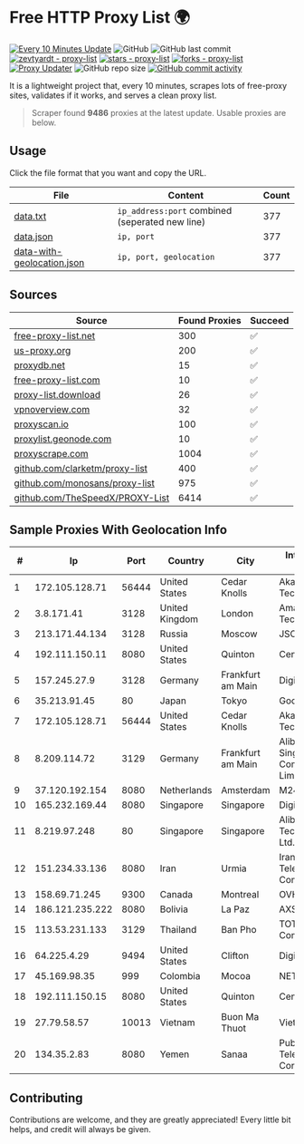 
# Free HTTP Proxy List 🌍

[![Every 10 Minutes Update](https://github.com/mertguvencli/http-proxy-list/actions/workflows/main.yml/badge.svg?branch=main)](https://github.com/mertguvencli/http-proxy-list/actions/workflows/main.yml)
![GitHub](https://img.shields.io/github/license/mertguvencli/http-proxy-list)
![GitHub last commit](https://img.shields.io/github/last-commit/mertguvencli/http-proxy-list)
[![zevtyardt - proxy-list](https://img.shields.io/static/v1?label=zevtyardt&message=proxy-list&color=blue&logo=github)](https://github.com/zevtyardt/proxy-list "Go to GitHub repo")
[![stars - proxy-list](https://img.shields.io/github/stars/zevtyardt/proxy-list?style=social)](https://github.com/zevtyardt/proxy-list)
[![forks - proxy-list](https://img.shields.io/github/forks/zevtyardt/proxy-list?style=social)](https://github.com/zevtyardt/proxy-list)
[![Proxy Updater](https://github.com/zevtyardt/proxy-list/workflows/Proxy%20Updater/badge.svg)](https://github.com/zevtyardt/proxy-list/actions?query=workflow:"Proxy+Updater")
![GitHub repo size](https://img.shields.io/github/repo-size/zevtyardt/proxy-list)
[![GitHub commit activity](https://img.shields.io/github/commit-activity/m/zevtyardt/proxy-list?logo=commits)](https://github.com/zevtyardt/proxy-list/commits/main)

It is a lightweight project that, every 10 minutes, scrapes lots of free-proxy sites, validates if it works, and serves a clean proxy list.

> Scraper found **9486** proxies at the latest update. Usable proxies are below.

## Usage

Click the file format that you want and copy the URL.

|File|Content|Count|
|----|-------|-----|
|[data.txt](https://raw.githubusercontent.com/mertguvencli/http-proxy-list/main/proxy-list/data.txt)|`ip_address:port` combined (seperated new line)|377|
|[data.json](https://raw.githubusercontent.com/mertguvencli/http-proxy-list/main/proxy-list/data.json)|`ip, port`|377|
|[data-with-geolocation.json](https://raw.githubusercontent.com/mertguvencli/http-proxy-list/main/proxy-list/data-with-geolocation.json)|`ip, port, geolocation`|377|

## Sources

|Source|Found Proxies|Succeed|
|------|-------------|-------|
|[free-proxy-list.net](https://free-proxy-list.net)|300|✅|
|[us-proxy.org](https://www.us-proxy.org)|200|✅|
|[proxydb.net](http://proxydb.net)|15|✅|
|[free-proxy-list.com](https://free-proxy-list.com/?page=&port=&type%5B%5D=http&type%5B%5D=https&up_time=0&search=Search)|10|✅|
|[proxy-list.download](https://www.proxy-list.download/HTTP)|26|✅|
|[vpnoverview.com](https://vpnoverview.com/privacy/anonymous-browsing/free-proxy-servers)|32|✅|
|[proxyscan.io](https://www.proxyscan.io)|100|✅|
|[proxylist.geonode.com](https://proxylist.geonode.com/api/proxy-list?limit=300&page=1&sort_by=lastChecked&sort_type=desc&protocols=http,https)|10|✅|
|[proxyscrape.com](https://api.proxyscrape.com/v2/?request=displayproxies&protocol=http&timeout=10000&country=all&ssl=all&anonymity=all)|1004|✅|
|[github.com/clarketm/proxy-list](https://raw.githubusercontent.com/clarketm/proxy-list/master/proxy-list-raw.txt)|400|✅|
|[github.com/monosans/proxy-list](https://raw.githubusercontent.com/monosans/proxy-list/main/proxies/http.txt)|975|✅|
|[github.com/TheSpeedX/PROXY-List](https://raw.githubusercontent.com/TheSpeedX/PROXY-List/master/http.txt)|6414|✅|


## Sample Proxies With Geolocation Info

|#|Ip|Port|Country|City|Internet Service Provider|
|-|--|----|-------|----|-------------------------|
|1|172.105.128.71|56444|United States|Cedar Knolls|Akamai Technologies|
|2|3.8.171.41|3128|United Kingdom|London|Amazon Technologies Inc.|
|3|213.171.44.134|3128|Russia|Moscow|JSC Comcor|
|4|192.111.150.11|8080|United States|Quinton|Centrilogic|
|5|157.245.27.9|3128|Germany|Frankfurt am Main|DigitalOcean, LLC|
|6|35.213.91.45|80|Japan|Tokyo|Google LLC|
|7|172.105.128.71|56444|United States|Cedar Knolls|Akamai Technologies|
|8|8.209.114.72|3129|Germany|Frankfurt am Main|Alibaba.com Singapore E-Commerce Private Limited|
|9|37.120.192.154|8080|Netherlands|Amsterdam|M247 Europe SRL|
|10|165.232.169.44|8080|Singapore|Singapore|DigitalOcean, LLC|
|11|8.219.97.248|80|Singapore|Singapore|Alibaba (US) Technology Co., Ltd.|
|12|151.234.33.136|8080|Iran|Urmia|Iran Telecommunication Company PJS|
|13|158.69.71.245|9300|Canada|Montreal|OVH SAS|
|14|186.121.235.222|8080|Bolivia|La Paz|AXS Bolivia S. A.|
|15|113.53.231.133|3129|Thailand|Ban Pho|TOT Public Company Limited|
|16|64.225.4.29|9494|United States|Clifton|DigitalOcean, LLC|
|17|45.169.98.35|999|Colombia|Mocoa|NET ISP S.A.S|
|18|192.111.150.15|8080|United States|Quinton|Centrilogic|
|19|27.79.58.57|10013|Vietnam|Buon Ma Thuot|Viettel Corporation|
|20|134.35.2.83|8080|Yemen|Sanaa|Public Telecommunication Corporation|



## Contributing

Contributions are welcome, and they are greatly appreciated! Every
little bit helps, and credit will always be given.

